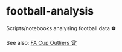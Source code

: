 # football-analysis
Scripts/notebooks analysing football data ⚽ 

See also:
[FA Cup Outliers 🏆](http://nbviewer.jupyter.org/github/david-macleod/facup/blob/5e7c7dcf102da1dc5f4935af7873a5037f81f244/04_analysis/The%20FA%20Cup.ipynb) 
